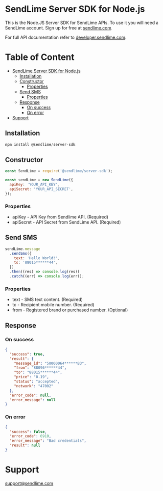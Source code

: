 # SendLime Server SDK for Node.js

This is the Node.JS Server SDK for SendLime APIs. To use it you will need a SendLime account. Sign up for free at [sendlime.com](https://sendlime.com).

For full API documentation refer to [developer.sendlime.com](https://developer.sendlime.com).

# Table of Content <!-- omit in toc -->

- [SendLime Server SDK for Node.js](#sendlime-server-sdk-for-nodejs)
  - [Installation](#installation)
  - [Constructor](#constructor)
    - [Properties](#properties)
  - [Send SMS](#send-sms)
    - [Properties](#properties-1)
  - [Response](#response)
    - [On success](#on-success)
    - [On error](#on-error)
- [Support](#support)

## Installation

```js
npm install @sendlime/server-sdk
```

## Constructor

```js
const SendLime = require('@sendlime/server-sdk');

const sendLime = new SendLime({
  apiKey: 'YOUR_API_KEY',
  apiSecret: 'YOUR_API_SECRET',
});
```

### Properties

- apiKey - API Key from Sendlime API. (Required)
- apiSecret - API Secret from SendLime API. (Required)

## Send SMS

```js
sendLime.message
  .sendSms({
    text: 'Hello World!',
    to: '88015******44',
  })
  .then((res) => console.log(res))
  .catch((err) => console.log(err));
```

### Properties

- text - SMS text content. (Required)
- to - Recipient mobile number. (Required)
- from - Registered brand or purchased number. (Optional)

## Response

### On success

```json
{
  "success": true,
  "result": {
    "message_id": "50000064******B3",
    "from": "88096******44",
    "to": "88015******44",
    "price": "0.19",
    "status": "accepted",
    "network": "47002"
  },
  "error_code": null,
  "error_message": null
}
```

### On error

```json
{
  "success": false,
  "error_code": 6910,
  "error_message": "Bad credentials",
  "result": null
}
```

# Support

[support@sendlime.com](mailto:support@sendlime.com)
